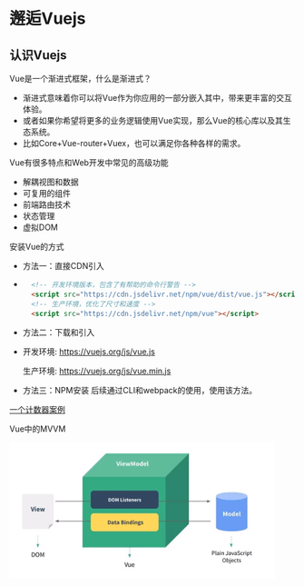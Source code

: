 # 邂逅Vuejs

## 认识Vuejs

Vue是一个渐进式框架，什么是渐进式？

- 渐进式意味着你可以将Vue作为你应用的一部分嵌入其中，带来更丰富的交互体验。
- 或者如果你希望将更多的业务逻辑使用Vue实现，那么Vue的核心库以及其生态系统。
- 比如Core+Vue-router+Vuex，也可以满足你各种各样的需求。

Vue有很多特点和Web开发中常见的高级功能

- 解耦视图和数据
- 可复用的组件
- 前端路由技术
- 状态管理
- 虚拟DOM

安装Vue的方式

- 方法一：直接CDN引入
- 
  ```html
    <!-- 开发环境版本，包含了有帮助的命令行警告 -->
    <script src="https://cdn.jsdelivr.net/npm/vue/dist/vue.js"></script>
    <!-- 生产环境，优化了尺寸和速度 -->
    <script src="https://cdn.jsdelivr.net/npm/vue"></script>
  ```
- 方法二：下载和引入
- 
  开发环境: https://vuejs.org/js/vue.js

  生产环境: https://vuejs.org/js/vue.min.js

- 方法三：NPM安装
  后续通过CLI和webpack的使用，使用该方法。

[一个计数器案例](../demos/demo3/index.html)

Vue中的MVVM

![MVVM](./imgs/MVVM.png)